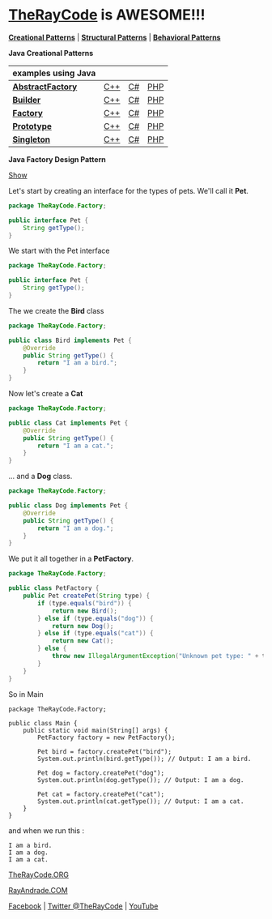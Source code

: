 # [TheRayCode](../../README.md) is AWESOME!!!

**[Creational Patterns](./README.md)** | **[Structural Patterns](../Structural/README.md)** | **[Behavioral Patterns](../Behavioral/README.md)**

**Java Creational Patterns**

| examples using Java | | | |
|----|---|---|---|
|**[AbstractFactory](./AbstractFactory/README.md)** | [C++](../../CPP/Creational/AbstractFactory/README.md) | [C#](../../Csharp/Creational/AbstractFactory/README.md) | [PHP](../../PHP/Creational/AbstractFactory/README.md) |
|**[Builder](./Builder/README.md)** | [C++](../../CPP/Creational/Builder/README.md) | [C#](../../Csharp/Creational/Builder/README.md) | [PHP](../../PHP/Creational/Builder/README.md) |
|**[Factory](./Factory/README.md)** | [C++](../../CPP/Creational/Factory/README.md) | [C#](../../Csharp/Creational/Factory/README.md) | [PHP](../../PHP/Creational/Factory/README.md) |
|**[Prototype](./Prototype/README.md)** | [C++](../../CPP/Creational/Prototype/README.md) | [C#](../../Csharp/Creational/Prototype/README.md) | [PHP](../../PHP/Creational/Prototype/README.md) |
|**[Singleton](./Singleton/README.md)** | [C++](../../CPP/Creational/Singleton/README.md) | [C#](../../Csharp/Creational/Singleton/README.md) | [PHP](../../PHP/Creational/Singleton/README.md) |

**Java Factory Design Pattern**

[Show](./script/page01.md)

Let's start by creating an interface for the types of pets. We'll call it **Pet**.

```java
package TheRayCode.Factory;

public interface Pet {
    String getType();
}
```

We start with the Pet interface

```java
package TheRayCode.Factory;

public interface Pet {
    String getType();
}
```
The we create the **Bird** class

```java
package TheRayCode.Factory;

public class Bird implements Pet {
    @Override
    public String getType() {
        return "I am a bird.";
    }
}
```

Now let's create a **Cat**

```java
package TheRayCode.Factory;

public class Cat implements Pet {
    @Override
    public String getType() {
        return "I am a cat.";
    }
}
```

... and a **Dog** class.

```java
package TheRayCode.Factory;

public class Dog implements Pet {
    @Override
    public String getType() {
        return "I am a dog.";
    }
}
```
We put it all together in a **PetFactory**.

```java
package TheRayCode.Factory;

public class PetFactory {
    public Pet createPet(String type) {
        if (type.equals("bird")) {
            return new Bird();
        } else if (type.equals("dog")) {
            return new Dog();
        } else if (type.equals("cat")) {
            return new Cat();
        } else {
            throw new IllegalArgumentException("Unknown pet type: " + type);
        }
    }
}
```
So in Main
```
package TheRayCode.Factory;

public class Main {
    public static void main(String[] args) {
        PetFactory factory = new PetFactory();

        Pet bird = factory.createPet("bird");
        System.out.println(bird.getType()); // Output: I am a bird.

        Pet dog = factory.createPet("dog");
        System.out.println(dog.getType()); // Output: I am a dog.

        Pet cat = factory.createPet("cat");
        System.out.println(cat.getType()); // Output: I am a cat.
    }
}
```
and when we run this :

```
I am a bird.
I am a dog.
I am a cat.
```

[TheRayCode.ORG](https://www.TheRayCode.org)

[RayAndrade.COM](https://www.RayAndrade.com)

[Facebook](https://www.facebook.com/TheRayCode/) | [Twitter @TheRayCode](https://www.twitter.com/TheRayCode/) | [YouTube](https://www.youtube.com/TheRayCode/)
